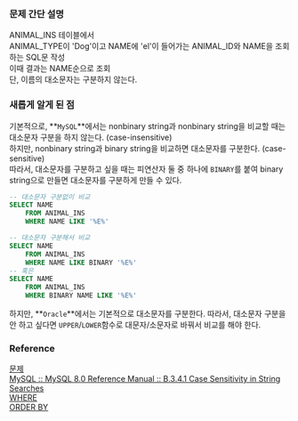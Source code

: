 ### 문제 간단 설명
ANIMAL_INS 테이블에서<br>
ANIMAL_TYPE이 'Dog'이고 NAME에 'el'이 들어가는 ANIMAL_ID와 NAME을 조회하는 SQL문 작성<br>
이때 결과는 NAME순으로 조회<br>
단, 이름의 대소문자는 구분하지 않는다.<br>

### 새롭게 알게 된 점
기본적으로, **`MySQL`**에서는 nonbinary string과 nonbinary string을 비교할 때는 대소문자 구분을 하지 않는다. (case-insensitive)<br>
하지만, nonbinary string과 binary string을 비교하면 대소문자를 구분한다. (case-sensitive)<br>
따라서, 대소문자를 구분하고 싶을 때는 피연산자 둘 중 하나에 `BINARY`를 붙여 binary string으로 만들면 대소문자를 구분하게 만들 수 있다.
```sql
-- 대소문자 구분없이 비교
SELECT NAME
    FROM ANIMAL_INS
    WHERE NAME LIKE '%E%'

-- 대소문자 구분해서 비교
SELECT NAME
    FROM ANIMAL_INS
    WHERE NAME LIKE BINARY '%E%'
-- 혹은
SELECT NAME
    FROM ANIMAL_INS
    WHERE BINARY NAME LIKE '%E%'
```
하지만, **`Oracle`**에서는 기본적으로 대소문자를 구분한다.
따라서, 대소문자 구분을 안 하고 싶다면 `UPPER`/`LOWER`함수로 대문자/소문자로 바꿔서 비교를 해야 한다.

### Reference
[문제](https://school.programmers.co.kr/learn/courses/30/lessons/59047)<br>
[MySQL :: MySQL 8.0 Reference Manual :: B.3.4.1 Case Sensitivity in String Searches](https://dev.mysql.com/doc/refman/8.0/en/case-sensitivity.html)<br>
[WHERE](https://github.com/gitubanana/SQL_study/blob/main/select/%EA%B0%95%EC%9B%90%EB%8F%84%EC%97%90_%EC%9C%84%EC%B9%98%ED%95%9C_%EC%83%9D%EC%82%B0%EA%B3%B5%EC%9E%A5_%EB%AA%A9%EB%A1%9D_%EC%B6%9C%EB%A0%A5%ED%95%98%EA%B8%B0/README.md#where)<br>
[ORDER BY](https://github.com/gitubanana/SQL_study/blob/main/select/%EC%9D%B8%EA%B8%B0%EC%9E%88%EB%8A%94_%EC%95%84%EC%9D%B4%EC%8A%A4%ED%81%AC%EB%A6%BC/README.md#order-by)<br>
